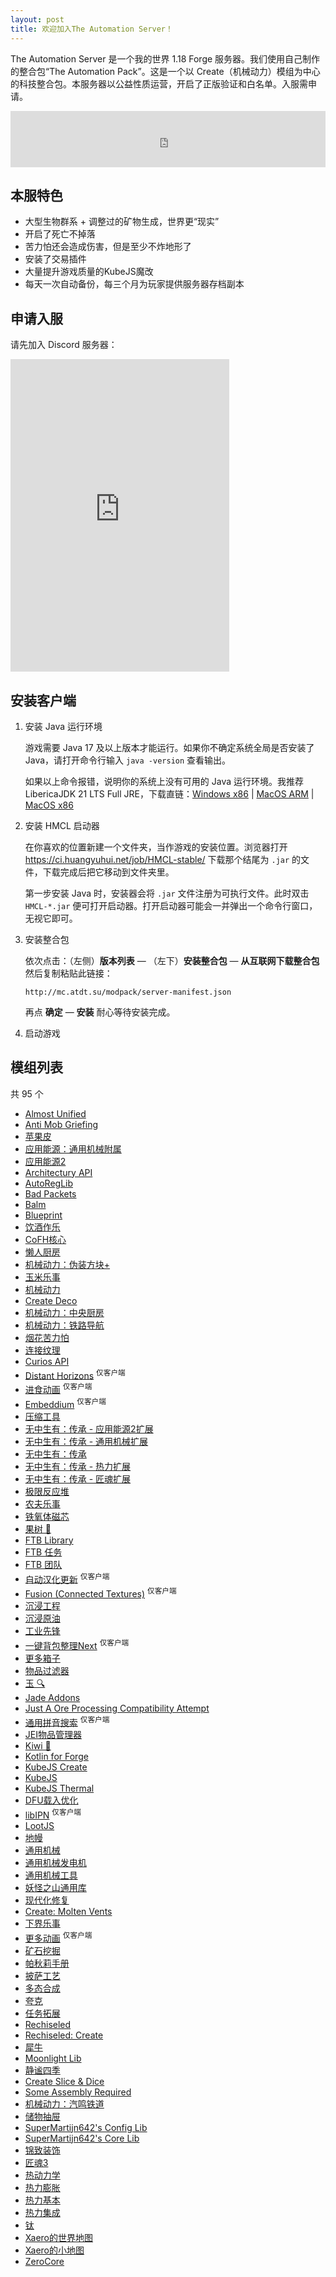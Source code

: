 ```yaml
---
layout: post
title: 欢迎加入The Automation Server！
---
```


The Automation Server 是一个我的世界 1.18 Forge 服务器。我们使用自己制作的整合包“The Automation Pack”。这是一个以 Create（机械动力）模组为中心的科技整合包。本服务器以公益性质运营，开启了正版验证和白名单。入服需申请。

<iframe style="width:600px;height:90px;max-width:100%;border:none;display:block;margin:auto" src="https://namemc.com/server/mc.hkconnect.org/embed" width="600" height="90"></iframe>

## 本服特色

- 大型生物群系 + 调整过的矿物生成，世界更“现实”
- 开启了死亡不掉落
- 苦力怕还会造成伤害，但是至少不炸地形了
- 安装了交易插件
- 大量提升游戏质量的KubeJS魔改
- 每天一次自动备份，每三个月为玩家提供服务器存档副本

## 申请入服

请先加入 Discord 服务器：

<iframe src="https://discord.com/widget?id=599498357072723976&theme=dark" width="350" height="500" allowtransparency="true" frameborder="0" sandbox="allow-popups allow-popups-to-escape-sandbox allow-same-origin allow-scripts"></iframe>

## 安装客户端

1. 安装 Java 运行环境

   游戏需要 Java 17 及以上版本才能运行。如果你不确定系统全局是否安装了 Java，请打开命令行输入 `java -version` 查看输出。

   如果以上命令报错，说明你的系统上没有可用的 Java 运行环境。我推荐 LibericaJDK 21 LTS Full JRE，下载直链：[Windows x86](https://download.bell-sw.com/java/21.0.7+9/bellsoft-jre21.0.7+9-windows-amd64-full.msi) \| [MacOS ARM](https://download.bell-sw.com/java/21.0.7+9/bellsoft-jre21.0.7+9-macos-aarch64-full.pkg) \| [MacOS x86](https://download.bell-sw.com/java/21.0.7+9/bellsoft-jre21.0.7+9-macos-amd64-full.pkg)

2. 安装 HMCL 启动器

   在你喜欢的位置新建一个文件夹，当作游戏的安装位置。浏览器打开 <https://ci.huangyuhui.net/job/HMCL-stable/> 下载那个结尾为 `.jar` 的文件，下载完成后把它移动到文件夹里。

   第一步安装 Java 时，安装器会将 `.jar` 文件注册为可执行文件。此时双击 `HMCL-*.jar` 便可打开启动器。打开启动器可能会一并弹出一个命令行窗口，无视它即可。

3. 安装整合包

   依次点击：（左侧）**版本列表** — （左下）**安装整合包** — **从互联网下载整合包** 然后复制粘贴此链接：

   `http://mc.atdt.su/modpack/server-manifest.json`

   再点 **确定** — **安装** 耐心等待安装完成。

4. 启动游戏

## 模组列表

共 95 个

- [Almost Unified](https://www.mcmod.cn/class/7980.html)
- [Anti Mob Griefing](https://www.mcmod.cn/class/10400.html)
- [苹果皮](https://www.mcmod.cn/class/744.html)
- [应用能源：通用机械附属](https://www.mcmod.cn/class/6055.html)
- [应用能源2](https://www.mcmod.cn/class/260.html)
- [Architectury API](https://www.mcmod.cn/class/3434.html)
- [AutoRegLib](https://www.mcmod.cn/class/698.html)
- [Bad Packets](https://www.mcmod.cn/class/6275.html)
- [Balm](https://www.mcmod.cn/class/4485.html)
- [Blueprint](https://www.mcmod.cn/class/2575.html)
- [饮酒作乐](https://www.mcmod.cn/class/6829.html)
- [CoFH核心](https://www.mcmod.cn/class/600.html)
- [懒人厨房](https://www.mcmod.cn/class/468.html)
- [机械动力：伪装方块+](https://www.mcmod.cn/class/13844.html)
- [玉米乐事](https://www.mcmod.cn/class/5646.html)
- [机械动力](https://www.mcmod.cn/class/2021.html)
- [Create Deco](https://www.mcmod.cn/class/5189.html)
- [机械动力：中央厨房](https://www.mcmod.cn/class/9151.html)
- [机械动力：铁路导航](https://www.mcmod.cn/class/14600.html)
- [烟花苦力怕](https://www.mcmod.cn/class/1267.html)
- [连接纹理](https://www.mcmod.cn/class/837.html)
- [Curios API](https://www.mcmod.cn/class/2029.html)
- [Distant Horizons](https://www.mcmod.cn/class/5009.html) <sup>仅客户端</sup>
- [进食动画](https://www.mcmod.cn/class/5854.html) <sup>仅客户端</sup>
- [Embeddium](https://www.mcmod.cn/class/12028.html) <sup>仅客户端</sup>
- [压缩工具](https://www.mcmod.cn/class/486.html)
- [无中生有：传承 - 应用能源2扩展](https://www.mcmod.cn/class/3808.html)
- [无中生有：传承 - 通用机械扩展](https://www.mcmod.cn/class/3798.html)
- [无中生有：传承](https://www.mcmod.cn/class/2881.html)
- [无中生有：传承 - 热力扩展](https://www.mcmod.cn/class/3976.html)
- [无中生有：传承 - 匠魂扩展](https://www.mcmod.cn/class/3978.html)
- [极限反应堆](https://www.mcmod.cn/class/814.html)
- [农夫乐事](https://www.mcmod.cn/class/2820.html)
- [铁氧体磁芯](https://www.mcmod.cn/class/3888.html)
- [果树 🍊](https://www.mcmod.cn/class/2416.html)
- [FTB Library](https://www.mcmod.cn/class/3184.html)
- [FTB 任务](https://www.mcmod.cn/class/1423.html)
- [FTB 团队](https://www.mcmod.cn/class/3179.html)
- [自动汉化更新](https://www.mcmod.cn/class/1188.html) <sup>仅客户端</sup>
- [Fusion (Connected Textures)](https://www.mcmod.cn/class/11194.html) <sup>仅客户端</sup>
- [沉浸工程](https://www.mcmod.cn/class/463.html)
- [沉浸原油](https://www.mcmod.cn/class/819.html)
- [工业先锋](https://www.mcmod.cn/class/979.html)
- [一键背包整理Next](https://www.mcmod.cn/class/4104.html) <sup>仅客户端</sup>
- [更多箱子](https://www.mcmod.cn/class/20.html)
- [物品过滤器](https://www.mcmod.cn/class/1605.html)
- [玉 🔍](https://www.mcmod.cn/class/3482.html)
- [Jade Addons](https://www.mcmod.cn/class/5837.html)
- [Just A Ore Processing Compatibility Attempt](https://www.mcmod.cn/class/878.html)
- [通用拼音搜索](https://www.mcmod.cn/class/840.html) <sup>仅客户端</sup>
- [JEI物品管理器](https://www.mcmod.cn/class/459.html)
- [Kiwi 🥝](https://www.mcmod.cn/class/1290.html)
- [Kotlin for Forge](https://www.mcmod.cn/class/2890.html)
- [KubeJS Create](https://www.mcmod.cn/class/5157.html)
- [KubeJS](https://www.mcmod.cn/class/2450.html)
- [KubeJS Thermal](https://www.mcmod.cn/class/5159.html)
- [DFU载入优化](https://www.mcmod.cn/class/3407.html)
- [libIPN](https://www.mcmod.cn/class/7713.html) <sup>仅客户端</sup>
- [LootJS](https://www.mcmod.cn/class/6327.html)
- [地幔](https://www.mcmod.cn/class/329.html)
- [通用机械](https://www.mcmod.cn/class/187.html)
- [通用机械发电机](https://www.mcmod.cn/class/1323.html)
- [通用机械工具](https://www.mcmod.cn/class/1615.html)
- [妖怪之山通用库](https://www.mcmod.cn/class/2303.html)
- [现代化修复](https://www.mcmod.cn/class/8714.html)
- [Create: Molten Vents](https://www.mcmod.cn/class/10038.html)
- [下界乐事](https://www.mcmod.cn/class/4563.html)
- [更多动画](https://www.mcmod.cn/class/4378.html) <sup>仅客户端</sup>
- [矿石挖掘](https://www.mcmod.cn/class/1955.html)
- [帕秋莉手册](https://www.mcmod.cn/class/1388.html)
- [披萨工艺](https://www.mcmod.cn/class/1839.html)
- [多态合成](https://www.mcmod.cn/class/2895.html)
- [夸克](https://www.mcmod.cn/class/527.html)
- [任务拓展](https://www.mcmod.cn/class/5709.html)
- [Rechiseled](https://www.mcmod.cn/class/7032.html)
- [Rechiseled: Create](https://www.mcmod.cn/class/11297.html)
- [犀牛](https://www.mcmod.cn/class/3821.html)
- [Moonlight Lib](https://www.mcmod.cn/class/4159.html)
- [静谧四季](https://www.mcmod.cn/class/1132.html)
- [Create Slice & Dice](https://www.mcmod.cn/class/7328.html)
- [Some Assembly Required](https://www.mcmod.cn/class/5801.html)
- [机械动力：汽鸣铁道](https://www.mcmod.cn/class/8230.html)
- [储物抽屉](https://www.mcmod.cn/class/408.html)
- [SuperMartijn642's Config Lib](https://www.mcmod.cn/class/4682.html)
- [SuperMartijn642's Core Lib](https://www.mcmod.cn/class/4227.html)
- [锦致装饰](https://www.mcmod.cn/class/3555.html)
- [匠魂3](https://www.mcmod.cn/class/3725.html)
- [热动力学](https://www.mcmod.cn/class/3824.html)
- [热力膨胀](https://www.mcmod.cn/class/3824.html)
- [热力基本](https://www.mcmod.cn/class/3824.html)
- [热力集成](https://www.mcmod.cn/class/3824.html)
- [钛](https://www.mcmod.cn/class/2088.html)
- [Xaero的世界地图](https://www.mcmod.cn/class/1483.html)
- [Xaero的小地图](https://www.mcmod.cn/class/1701.html)
- [ZeroCore](https://www.mcmod.cn/class/780.html)